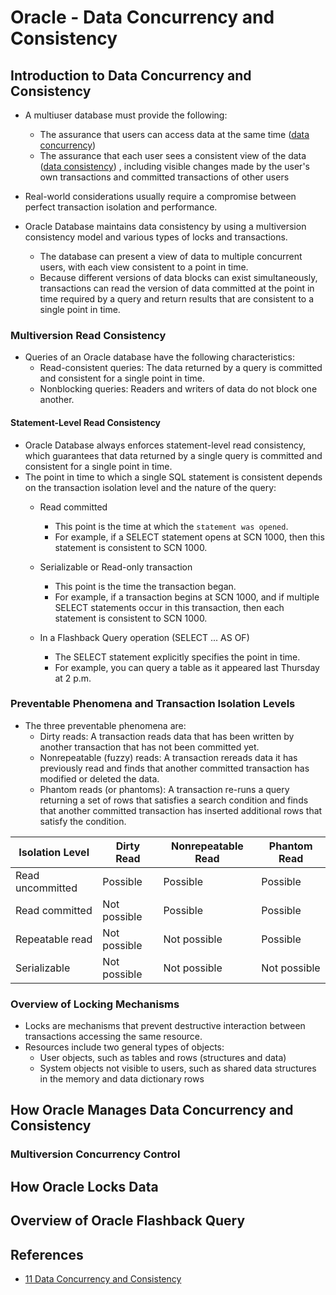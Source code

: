 # Oracle - Data Concurrency and Consistency

## Introduction to Data Concurrency and Consistency

* A multiuser database must provide the following:
  * The assurance that users can access data at the same
    time ([data concurrency](https://docs.oracle.com/en/database/oracle/oracle-database/21/cncpt/glossary.html#GUID-D7E696DB-944C-4798-B70D-5C2381FE971F))
  * The assurance that each user sees a consistent view of the
    data ([data consistency](https://docs.oracle.com/en/database/oracle/oracle-database/21/cncpt/glossary.html#GUID-B016467E-5663-4AC8-B54D-181CA1B8198E))
    , including visible changes made by the user's own transactions and committed transactions of other users

* Real-world considerations usually require a compromise between perfect transaction isolation and performance.
* Oracle Database maintains data consistency by using a multiversion consistency model and various types of locks and
  transactions.
  * The database can present a view of data to multiple concurrent users, with each view consistent to a point in time.
  * Because different versions of data blocks can exist simultaneously, transactions can read the version of data
    committed at the point in time required by a query and return results that are consistent to a single point in time.

### Multiversion Read Consistency

* Queries of an Oracle database have the following characteristics:
  * Read-consistent queries: The data returned by a query is committed and consistent for a single point in time.
  * Nonblocking queries: Readers and writers of data do not block one another.

#### Statement-Level Read Consistency

* Oracle Database always enforces statement-level read consistency, which guarantees that data returned by a single
  query is committed and consistent for a single point in time.
* The point in time to which a single SQL statement is consistent depends on the transaction isolation level and the
  nature of the query:
  * Read committed
    * This point is the time at which the `statement was opened`.
    * For example, if a SELECT statement opens at SCN 1000, then this statement is consistent to SCN 1000.
  * Serializable or Read-only transaction
    * This point is the time the transaction began.
    * For example, if a transaction begins at SCN 1000, and if multiple SELECT statements occur in this transaction,
      then each statement is consistent to SCN 1000.

  * In a Flashback Query operation (SELECT ... AS OF)
    * The SELECT statement explicitly specifies the point in time.
    * For example, you can query a table as it appeared last Thursday at 2 p.m.

### Preventable Phenomena and Transaction Isolation Levels

* The three preventable phenomena are:
  * Dirty reads: A transaction reads data that has been written by another transaction that has not been committed yet.
  * Nonrepeatable (fuzzy) reads: A transaction rereads data it has previously read and finds that another committed
    transaction has modified or deleted the data.
  * Phantom reads (or phantoms): A transaction re-runs a query returning a set of rows that satisfies a search condition
    and finds that another committed transaction has inserted additional rows that satisfy the condition.

| Isolation Level  | Dirty Read      | Nonrepeatable Read | Phantom Read |
| ---------------- | ------------ | ------------------ | ------------ |  
| Read uncommitted | Possible     | Possible           | Possible     |
| Read committed   | Not possible | Possible           | Possible     |
| Repeatable read  | Not possible | Not possible       | Possible     |
| Serializable     | Not possible | Not possible       | Not possible |

### Overview of Locking Mechanisms

* Locks are mechanisms that prevent destructive interaction between transactions accessing the same resource.
* Resources include two general types of objects:
  * User objects, such as tables and rows (structures and data)
  * System objects not visible to users, such as shared data structures in the memory and data dictionary rows

## How Oracle Manages Data Concurrency and Consistency

### Multiversion Concurrency Control

###  

## How Oracle Locks Data

## Overview of Oracle Flashback Query

## References

* [11 Data Concurrency and Consistency](https://docs.oracle.com/en/database/oracle/oracle-database/21/cncpt/data-concurrency-and-consistency.html)
